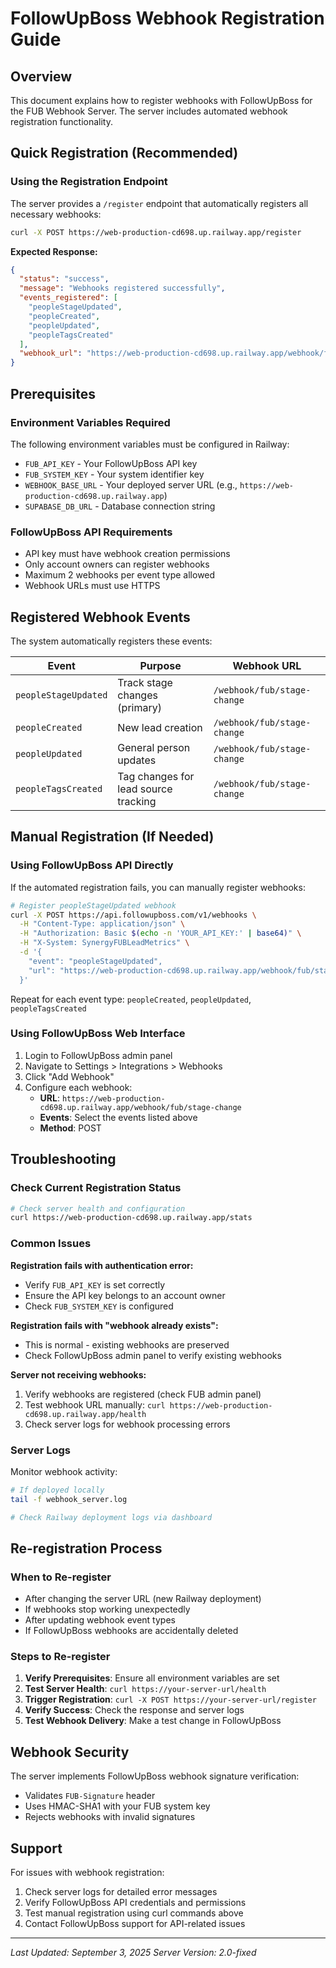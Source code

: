 # FollowUpBoss Webhook Registration Guide

## Overview
This document explains how to register webhooks with FollowUpBoss for the FUB Webhook Server. The server includes automated webhook registration functionality.

## Quick Registration (Recommended)

### Using the Registration Endpoint
The server provides a `/register` endpoint that automatically registers all necessary webhooks:

```bash
curl -X POST https://web-production-cd698.up.railway.app/register
```

**Expected Response:**
```json
{
  "status": "success",
  "message": "Webhooks registered successfully", 
  "events_registered": [
    "peopleStageUpdated",
    "peopleCreated", 
    "peopleUpdated",
    "peopleTagsCreated"
  ],
  "webhook_url": "https://web-production-cd698.up.railway.app/webhook/fub/stage-change"
}
```

## Prerequisites

### Environment Variables Required
The following environment variables must be configured in Railway:

- `FUB_API_KEY` - Your FollowUpBoss API key
- `FUB_SYSTEM_KEY` - Your system identifier key
- `WEBHOOK_BASE_URL` - Your deployed server URL (e.g., `https://web-production-cd698.up.railway.app`)
- `SUPABASE_DB_URL` - Database connection string

### FollowUpBoss API Requirements
- API key must have webhook creation permissions
- Only account owners can register webhooks
- Maximum 2 webhooks per event type allowed
- Webhook URLs must use HTTPS

## Registered Webhook Events

The system automatically registers these events:

| Event | Purpose | Webhook URL |
|-------|---------|-------------|
| `peopleStageUpdated` | Track stage changes (primary) | `/webhook/fub/stage-change` |
| `peopleCreated` | New lead creation | `/webhook/fub/stage-change` |
| `peopleUpdated` | General person updates | `/webhook/fub/stage-change` |
| `peopleTagsCreated` | Tag changes for lead source tracking | `/webhook/fub/stage-change` |

## Manual Registration (If Needed)

### Using FollowUpBoss API Directly
If the automated registration fails, you can manually register webhooks:

```bash
# Register peopleStageUpdated webhook
curl -X POST https://api.followupboss.com/v1/webhooks \
  -H "Content-Type: application/json" \
  -H "Authorization: Basic $(echo -n 'YOUR_API_KEY:' | base64)" \
  -H "X-System: SynergyFUBLeadMetrics" \
  -d '{
    "event": "peopleStageUpdated",
    "url": "https://web-production-cd698.up.railway.app/webhook/fub/stage-change"
  }'
```

Repeat for each event type: `peopleCreated`, `peopleUpdated`, `peopleTagsCreated`

### Using FollowUpBoss Web Interface
1. Login to FollowUpBoss admin panel
2. Navigate to Settings > Integrations > Webhooks
3. Click "Add Webhook"
4. Configure each webhook:
   - **URL**: `https://web-production-cd698.up.railway.app/webhook/fub/stage-change`
   - **Events**: Select the events listed above
   - **Method**: POST

## Troubleshooting

### Check Current Registration Status
```bash
# Check server health and configuration
curl https://web-production-cd698.up.railway.app/stats
```

### Common Issues

**Registration fails with authentication error:**
- Verify `FUB_API_KEY` is set correctly
- Ensure the API key belongs to an account owner
- Check `FUB_SYSTEM_KEY` is configured

**Registration fails with "webhook already exists":**
- This is normal - existing webhooks are preserved
- Check FollowUpBoss admin panel to verify existing webhooks

**Server not receiving webhooks:**
1. Verify webhooks are registered (check FUB admin panel)
2. Test webhook URL manually: `curl https://web-production-cd698.up.railway.app/health`
3. Check server logs for webhook processing errors

### Server Logs
Monitor webhook activity:
```bash
# If deployed locally
tail -f webhook_server.log

# Check Railway deployment logs via dashboard
```

## Re-registration Process

### When to Re-register
- After changing the server URL (new Railway deployment)
- If webhooks stop working unexpectedly
- After updating webhook event types
- If FollowUpBoss webhooks are accidentally deleted

### Steps to Re-register
1. **Verify Prerequisites**: Ensure all environment variables are set
2. **Test Server Health**: `curl https://your-server-url/health`
3. **Trigger Registration**: `curl -X POST https://your-server-url/register`
4. **Verify Success**: Check the response and server logs
5. **Test Webhook Delivery**: Make a test change in FollowUpBoss

## Webhook Security

The server implements FollowUpBoss webhook signature verification:
- Validates `FUB-Signature` header
- Uses HMAC-SHA1 with your FUB system key
- Rejects webhooks with invalid signatures

## Support

For issues with webhook registration:
1. Check server logs for detailed error messages
2. Verify FollowUpBoss API credentials and permissions
3. Test manual registration using curl commands above
4. Contact FollowUpBoss support for API-related issues

---

*Last Updated: September 3, 2025*
*Server Version: 2.0-fixed*
